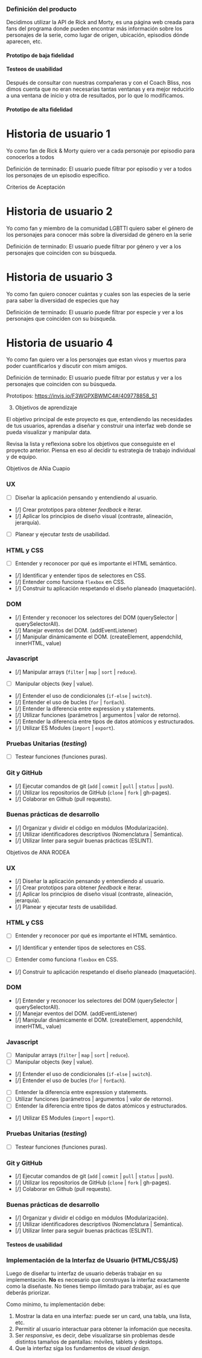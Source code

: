 
### Definición del producto
Decidimos utilizar la API de Rick and Morty, es una página web creada para fans del programa donde pueden encontrar más información sobre los personajes de la serie, como lugar de origen, ubicación, episodios dónde aparecen, etc.

#### Prototipo de baja fidelidad



#### Testeos de usabilidad
Después de consultar con nuestras compañeras y con el Coach Bliss, nos dimos cuenta que no eran necesarias tantas ventanas y era mejor reducirlo a una ventana de inicio y otra de resultados, por lo que lo modificamos.

#### Prototipo de alta fidelidad




# Historia de usuario 1

Yo como fan de Rick & Morty
quiero ver a cada personaje por episodio
para conocerlos a todos

Definición de terminado: El usuario puede filtrar por episodio y ver a todos los personajes de un episodio específico.

Criterios de Aceptación 

# Historia de usuario 2

Yo como fan y miembro de la comunidad LGBTTI
quiero saber el género de los personajes
para conocer más sobre la diversidad de género en la serie

Definición de terminado:
El usuario puede filtrar por género y ver a los personajes que coinciden con su búsqueda.

# Historia de usuario 3

Yo como fan
quiero conocer cuántas y cuales son las especies de la serie
para saber la diversidad de especies que hay

Definición de terminado:
El usuario puede filtrar por especie y ver a los personajes que coinciden con su búsqueda.

# Historia de usuario 4

Yo como fan
quiero ver a los personajes que estan vivos y  muertos
para poder cuantificarlos y discutir con mism amigos.

Definición de terminado:
El usuario puede filtrar por estatus y ver a los personajes que coinciden con su búsqueda.



Prototipos: 
https://invis.io/F3WGPXBWMC4#/409778858_S1


3. Objetivos de aprendizaje

El objetivo principal de este proyecto es que, entendiendo las necesidades de
tus usuarios, aprendas a diseñar y construir una interfaz web donde se pueda
visualizar y manipular data.

Revisa la lista y reflexiona sobre los objetivos que conseguiste en el
proyecto anterior. Piensa en eso al decidir tu estrategia de trabajo individual
y de equipo.

Objetivos de ANia Cuapio
### UX

- [ ] Diseñar la aplicación pensando y entendiendo al usuario.
- [/] Crear prototipos para obtener _feedback_ e iterar.
- [/] Aplicar los principios de diseño visual (contraste, alineación, jerarquía).
- [ ] Planear y ejecutar _tests_ de usabilidad.

### HTML y CSS

- [ ] Entender y reconocer por qué es importante el HTML semántico.
- [/] Identificar y entender tipos de selectores en CSS.
- [/] Entender como funciona `flexbox` en CSS.
- [/] Construir tu aplicación respetando el diseño planeado (maquetación).

### DOM

- [/] Entender y reconocer los selectores del DOM (querySelector | querySelectorAll).
- [/] Manejar eventos del DOM. (addEventListener)
- [/] Manipular dinámicamente el DOM. (createElement, appendchild, innerHTML, value)

### Javascript

- [/] Manipular arrays (`filter` | `map` | `sort` | `reduce`).
- [ ] Manipular objects (key | value).
- [/] Entender el uso de condicionales (`if-else` | `switch`).
- [/] Entender el uso de bucles (`for` | `forEach`).
- [/] Entender la diferencia entre expression y statements.
- [/] Utilizar funciones (parámetros | argumentos | valor de retorno).
- [/] Entender la diferencia entre tipos de datos atómicos y estructurados.
- [/] Utilizar ES Modules (`import` | `export`).

### Pruebas Unitarias (_testing_)
- [ ] Testear funciones (funciones puras).

### Git y GitHub
- [/] Ejecutar comandos de git (`add` | `commit` | `pull` | `status` | `push`).
- [/] Utilizar los repositorios de GitHub (`clone` | `fork` | gh-pages).
- [/] Colaborar en Github (pull requests).

### Buenas prácticas de desarrollo
- [/] Organizar y dividir el código en módulos (Modularización).
- [/] Utilizar identificadores descriptivos (Nomenclatura | Semántica).
- [/] Utilizar linter para seguir buenas prácticas (ESLINT).

Objetivos de ANA RODEA

### UX

- [/] Diseñar la aplicación pensando y entendiendo al usuario.
- [/] Crear prototipos para obtener _feedback_ e iterar.
- [/] Aplicar los principios de diseño visual (contraste, alineación, jerarquía).
- [/] Planear y ejecutar _tests_ de usabilidad.

### HTML y CSS

- [ ] Entender y reconocer por qué es importante el HTML semántico.
- [/] Identificar y entender tipos de selectores en CSS.
- [ ] Entender como funciona `flexbox` en CSS.
- [/] Construir tu aplicación respetando el diseño planeado (maquetación).

### DOM

- [/] Entender y reconocer los selectores del DOM (querySelector | querySelectorAll).
- [/] Manejar eventos del DOM. (addEventListener)
- [/] Manipular dinámicamente el DOM. (createElement, appendchild, innerHTML, value)

### Javascript

- [ ] Manipular arrays (`filter` | `map` | `sort` | `reduce`).
- [ ] Manipular objects (key | value).
- [/] Entender el uso de condicionales (`if-else` | `switch`).
- [/] Entender el uso de bucles (`for` | `forEach`).
- [ ] Entender la diferencia entre expression y statements.
- [ ] Utilizar funciones (parámetros | argumentos | valor de retorno).
- [ ] Entender la diferencia entre tipos de datos atómicos y estructurados.
- [/] Utilizar ES Modules (`import` | `export`).

### Pruebas Unitarias (_testing_)
- [ ] Testear funciones (funciones puras).

### Git y GitHub
- [/] Ejecutar comandos de git (`add` | `commit` | `pull` | `status` | `push`).
- [/] Utilizar los repositorios de GitHub (`clone` | `fork` | gh-pages).
- [/] Colaborar en Github (pull requests).

### Buenas prácticas de desarrollo
- [/] Organizar y dividir el código en módulos (Modularización).
- [/] Utilizar identificadores descriptivos (Nomenclatura | Semántica).
- [/] Utilizar linter para seguir buenas prácticas (ESLINT).




#### Testeos de usabilidad

### Implementación de la Interfaz de Usuario (HTML/CSS/JS)

Luego de diseñar tu interfaz de usuario deberás trabajar en su implementación.
**No** es necesario que construyas la interfaz exactamente como la diseñaste.
No tienes tiempo ilimitado para trabajar, así es que deberás priorizar.

Como mínimo, tu implementación debe:

1. Mostrar la data en una interfaz: puede ser un card, una tabla, una lista, etc.
2. Permitir al usuario interactuar para obtener la infomación que necesita. <!--filtrar y ordenar la data.-->
3. Ser _responsive_, es decir, debe visualizarse sin problemas desde distintos
   tamaños de pantallas: móviles, tablets y desktops.
4. Que la interfaz siga los fundamentos de _visual design_.
